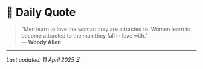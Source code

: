 # 📜 Daily Quote

> "Men learn to love the woman they are attracted to. Women learn to become attracted to the man they fall in love with."  
> — **Woody Allen**

---

_Last updated: 11 April 2025 ⏳_
